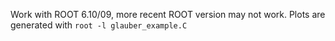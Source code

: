 Work with ROOT 6.10/09, more recent ROOT version may not work. 
Plots are generated with `root -l glauber_example.C`
